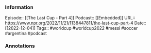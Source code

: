 ### Information

Episode:: [[The Last Cup - Part 4]]
Podcast:: [[Embedded]]
URL:: https://www.npr.org/2022/11/21/1138447811/the-last-cup-part-4
Date:: [[2022-12-04]]
Tags:: #worldcup #worldcup2022 #messi #soccer #argentina 
#podcast


### Annotations


